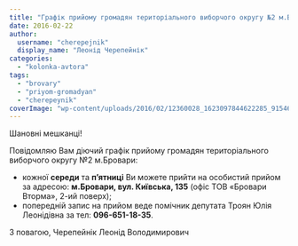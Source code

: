 ```yaml
---
title: "Графік прийому громадян територіального виборчого округу №2 м.Бровари"
date: 2016-02-22
author: 
  username: "cherepejnik"
  display_name: "Леонід Черепейнік"
categories: 
  - "kolonka-avtora"
tags: 
  - "brovary"
  - "priyom-gromadyan"
  - "cherepeynik"
coverImage: "wp-content/uploads/2016/02/12360028_1623097844622285_9154606017775001288_n.jpg"
---
```


Шановні мешканці!

Повідомляю Вам діючий графік прийому громадян територіального виборчого округу №2 м.Бровари:

- кожної **середи** та **п’ятниці** Ви можете прийти на особистий прийом за адресою: **м.Бровари, вул. Київська, 135** (офіс ТОВ «Бровари Вторма», 2-ий поверх);
- попередній запис на прийом веде помічник депутата Троян Юлія Леонідівна за тел: **096-651-18-35**.

З повагою, Черепейнік Леонід Володимирович
